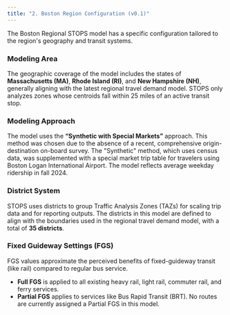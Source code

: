 ```yaml
---
title: "2. Boston Region Configuration (v0.1)"
---
```


The Boston Regional STOPS model has a specific configuration tailored to the region's geography and transit systems.

### Modeling Area
The geographic coverage of the model includes the states of **Massachusetts (MA)**, **Rhode Island (RI)**, and **New Hampshire (NH)**, generally aligning with the latest regional travel demand model. STOPS only analyzes zones whose centroids fall within 25 miles of an active transit stop.

### Modeling Approach
The model uses the **“Synthetic with Special Markets”** approach. This method was chosen due to the absence of a recent, comprehensive origin-destination on-board survey. The "Synthetic" method, which uses census data, was supplemented with a special market trip table for travelers using Boston Logan International Airport. The model reflects average weekday ridership in fall 2024.

### District System
STOPS uses districts to group Traffic Analysis Zones (TAZs) for scaling trip data and for reporting outputs. The districts in this model are defined to align with the boundaries used in the regional travel demand model, with a total of **35 districts**.

### Fixed Guideway Settings (FGS)
FGS values approximate the perceived benefits of fixed-guideway transit (like rail) compared to regular bus service.
- **Full FGS** is applied to all existing heavy rail, light rail, commuter rail, and ferry services.
- **Partial FGS** applies to services like Bus Rapid Transit (BRT). No routes are currently assigned a Partial FGS in this model.